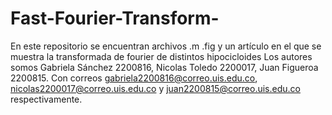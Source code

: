 # Fast-Fourier-Transform-
En este repositorio se encuentran archivos .m .fig y un artículo en el que se muestra la transformada de fourier de distintos hipocicloides
Los autores somos Gabriela Sánchez 2200816, Nicolas Toledo 2200017, Juan Figueroa 2200815. Con correos gabriela2200816@correo.uis.edu.co,
nicolas2200017@correo.uis.edu.co y juan2200815@correo.uis.edu.co respectivamente.
